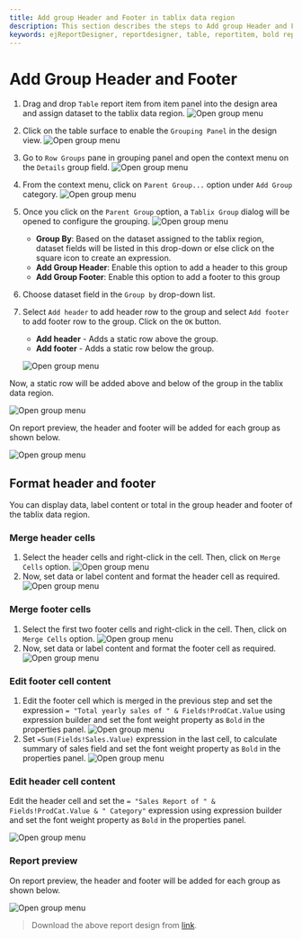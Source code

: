```yaml
---
title: Add group Header and Footer in tablix data region
description: This section describes the steps to Add group Header and Footer in tablix data region with Bold Report Designer.
keywords: ejReportDesigner, reportdesigner, table, reportitem, bold reports, documentation, help, ej, user guide, demo, samples, bold reports, bold reporting
---
```


# Add Group Header and Footer

1. Drag and drop `Table` report item from item panel into the design area and assign dataset to the tablix data region.
![Open group menu](/static/assets/on-premise/images/report-designer/report-items/tablix-add-header-and-footer/select-tablix-data-region-in-design-area-to-header.png)
2. Click on the table surface to enable the `Grouping Panel` in the design view.
![Open group menu](/static/assets/on-premise/images/report-designer/report-items/tablix-add-header-and-footer/enable-grouping-panel.png)
3. Go to `Row Groups` pane in grouping panel and open the context menu on the `Details` group field.
![Open group menu](/static/assets/on-premise/images/report-designer/report-items/tablix-add-header-and-footer/open-context-menu-in-details-group.png)
4. From the context menu, click on `Parent Group...` option under `Add Group` category.
![Open group menu](/static/assets/on-premise/images/report-designer/report-items/tablix-add-header-and-footer/click-on-parent-group-option.png)
5. Once you click on the `Parent Group` option, a `Tablix Group` dialog will be opened to configure the grouping.
![Open group menu](/static/assets/on-premise/images/report-designer/report-items/tablix-add-header-and-footer/tablix-group-dialog.png)

    * **Group By**: Based on the dataset assigned to the tablix region, dataset fields will be listed in this drop-down or else click on the square icon to create an expression.
    * **Add Group Header**: Enable this option to add a header to this group
    * **Add Group Footer**: Enable this option to add a footer to this group
6. Choose dataset field in the `Group by` drop-down list.
7. Select `Add header` to add header row to the group and select `Add footer` to add footer row to the group. Click on the `OK` button.
    * **Add header** - Adds a static row above the group.
    * **Add footer** - Adds a static row below the group.

    ![Open group menu](/static/assets/on-premise/images/report-designer/report-items/tablix-add-header-and-footer/enable-header-and-footer-in-group-dialog.png)

Now, a static row will be added above and below of the group in the tablix data region.

![Open group menu](/static/assets/on-premise/images/report-designer/report-items/tablix-add-header-and-footer/header-and-footer-output.png)

On report preview, the header and footer will be added for each group as shown below.

![Open group menu](/static/assets/on-premise/images/report-designer/report-items/tablix-add-header-and-footer/header-and-footer-preview.png)

## Format header and footer

You can display data, label content or total in the group header and footer of the tablix data region.

### Merge header cells

1. Select the header cells and right-click in the cell. Then, click on `Merge Cells` option.
![Open group menu](/static/assets/on-premise/images/report-designer/report-items/tablix-add-header-and-footer/merge-header-cells.png)
2. Now, set data or label content and format the header cell as required.
![Open group menu](/static/assets/on-premise/images/report-designer/report-items/tablix-add-header-and-footer/merge-header-cells-output.png)

### Merge footer cells

1. Select the first two footer cells and right-click in the cell. Then, click on `Merge Cells` option.
![Open group menu](/static/assets/on-premise/images/report-designer/report-items/tablix-add-header-and-footer/merge-footer-cell.png)
2. Now, set data or label content and format the footer cell as required.
![Open group menu](/static/assets/on-premise/images/report-designer/report-items/tablix-add-header-and-footer/merge-footer-cell-output.png)

### Edit footer cell content

1. Edit the footer cell which is merged in the previous step and set the expression `= "Total yearly sales of " & Fields!ProdCat.Value` using expression builder and set the font weight property as `Bold` in the properties panel.
![Open group menu](/static/assets/on-premise/images/report-designer/report-items/tablix-add-header-and-footer/set-expression-in-footer.png)
2. Set `=Sum(Fields!Sales.Value)` expression in the last cell, to calculate summary of sales field and set the font weight property as `Bold` in the properties panel.
![Open group menu](/static/assets/on-premise/images/report-designer/report-items/tablix-add-header-and-footer/assign-summary-field.png)

### Edit header cell content

Edit the header cell and set the `= "Sales Report of " & Fields!ProdCat.Value & " Category"` expression using expression builder and set the font weight property as `Bold` in the properties panel.

![Open group menu](/static/assets/on-premise/images/report-designer/report-items/tablix-add-header-and-footer/set-expression-in-header.png)

### Report preview

On report preview, the header and footer will be added for each group as shown below.

![Open group menu](/static/assets/on-premise/images/report-designer/report-items/tablix-add-header-and-footer/header-and-footer-with-value.png)

> Download the above report design from [link](https://github.com/boldreports/resources/tree/master/docs/tablix/add-group-header-and-footer-in-tablix-data-region.rdl).